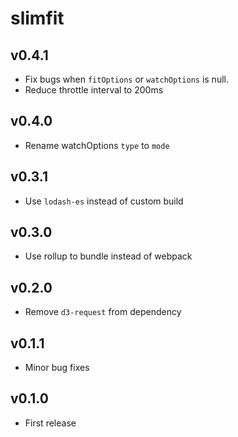 # slimfit

## v0.4.1
- Fix bugs when `fitOptions` or `watchOptions` is null.
- Reduce throttle interval to 200ms

## v0.4.0
- Rename watchOptions `type` to `mode`

## v0.3.1
- Use `lodash-es` instead of custom build

## v0.3.0
- Use rollup to bundle instead of webpack

## v0.2.0
- Remove `d3-request` from dependency

## v0.1.1
- Minor bug fixes

## v0.1.0
- First release